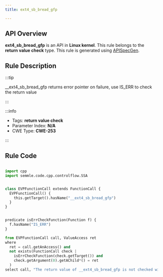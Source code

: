```yaml
---
title: ext4_sb_bread_gfp

---
```



## API Overview
**ext4_sb_bread_gfp** is an API in **Linux kernel**. This rule belongs to the **return value check** type. This rule is generated using [APISpecGen](../../tools/APISpecGen).
## Rule Description

:::tip

__ext4_sb_bread_gfp returns error pointer on failure, use IS_ERR to check the return value

:::

:::info

- Tags: **return value check**
- Parameter Index: **N/A**
- CWE Type: **CWE-253**

:::

## Rule Code
```python

import cpp
import semmle.code.cpp.controlflow.SSA


class EVPFunctionCall extends FunctionCall {
  EVPFunctionCall() {
    this.getTarget().hasName("__ext4_sb_bread_gfp")
  }
}


predicate isErrCheckFunction(Function f) {
  f.hasName("IS_ERR") 
}

from EVPFunctionCall call, ValueAccess ret
where
  ret = call.getAnAccess() and
  not exists(FunctionCall check |
    isErrCheckFunction(check.getTarget()) and
    check.getArgument(0).getAChild*() = ret
  )
select call, "The return value of __ext4_sb_bread_gfp is not checked with IS_ERR."
    
```